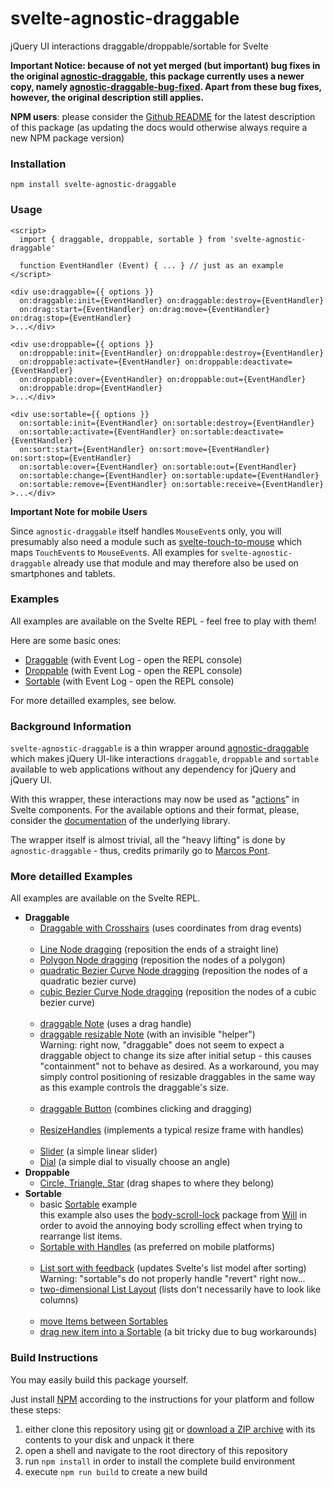 # svelte-agnostic-draggable #

 jQuery UI interactions draggable/droppable/sortable for Svelte

**Important Notice: because of not yet merged (but important) bug fixes in the original [agnostic-draggable](https://github.com/marcospont/agnostic-draggable), this package currently uses a newer copy, namely [agnostic-draggable-bug-fixed](https://github.com/rozek/agnostic-draggable). Apart from these bug fixes, however, the original description still applies.**

**NPM users**: please consider the [Github README](https://github.com/rozek/svelte-agnostic-draggable/blob/main/README.md) for the latest description of this package (as updating the docs would otherwise always require a new NPM package version)

### Installation ###

```
npm install svelte-agnostic-draggable
```

### Usage ###

```
<script>
  import { draggable, droppable, sortable } from 'svelte-agnostic-draggable'
  
  function EventHandler (Event) { ... } // just as an example
</script>

<div use:draggable={{ options }}
  on:draggable:init={EventHandler} on:draggable:destroy={EventHandler}
  on:drag:start={EventHandler} on:drag:move={EventHandler} on:drag:stop={EventHandler}
>...</div>

<div use:droppable={{ options }}
  on:droppable:init={EventHandler} on:droppable:destroy={EventHandler}
  on:droppable:activate={EventHandler} on:droppable:deactivate={EventHandler}
  on:droppable:over={EventHandler} on:droppable:out={EventHandler}
  on:droppable:drop={EventHandler}
>...</div>

<div use:sortable={{ options }}
  on:sortable:init={EventHandler} on:sortable:destroy={EventHandler}
  on:sortable:activate={EventHandler} on:sortable:deactivate={EventHandler}
  on:sort:start={EventHandler} on:sort:move={EventHandler} on:sort:stop={EventHandler}
  on:sortable:over={EventHandler} on:sortable:out={EventHandler}
  on:sortable:change={EventHandler} on:sortable:update={EventHandler}
  on:sortable:remove={EventHandler} on:sortable:receive={EventHandler}
>...</div>
```

**Important Note for mobile Users**

Since `agnostic-draggable` itself handles `MouseEvent`s only, you will presumably also need a module such as [svelte-touch-to-mouse](https://github.com/rozek/svelte-touch-to-mouse) which maps `TouchEvent`s to `MouseEvent`s. All examples for `svelte-agnostic-draggable` already use that module and may therefore also be used on smartphones and tablets.

### Examples ###

All examples are available on the Svelte REPL - feel free to play with them!

Here are some basic ones:

* [Draggable](https://svelte.dev/repl/cc36f2c307d54b0081fd6a16c18d1b5f) (with Event Log - open the REPL console)
* [Droppable](https://svelte.dev/repl/7c06b8b5b7594cb6b0593da8c8a38438) (with Event Log - open the REPL console)
* [Sortable](https://svelte.dev/repl/91db405809614aa6943ce7fbac10664f) (with Event Log - open the REPL console)

For more detailled examples, see below.

### Background Information ###

`svelte-agnostic-draggable` is a thin wrapper around [agnostic-draggable](https://github.com/marcospont/agnostic-draggable) which makes jQuery UI-like interactions `draggable`, `droppable` and `sortable` available to web applications without any dependency for jQuery and jQuery UI.

With this wrapper, these interactions may now be used as "[actions](https://svelte.dev/tutorial/actions)" in Svelte components. For the available options and their format, please, consider the [documentation](https://github.com/marcospont/agnostic-draggable/blob/main/README.md) of the underlying library.

The wrapper itself is almost trivial, all the "heavy lifting" is done by `agnostic-draggable` - thus, credits primarily go to [Marcos Pont](https://github.com/marcospont).

### More detailled Examples ###

All examples are available on the Svelte REPL.

* **Draggable**
  * [Draggable with Crosshairs](https://svelte.dev/repl/ff3b37f973964240b16b35af04b5e551) (uses coordinates from drag events)<br>&nbsp;
  * [Line Node dragging](https://svelte.dev/repl/c7712ceeba1a4262a321c5ccfa9ee11b) (reposition the ends of a straight line)
  * [Polygon Node dragging](https://svelte.dev/repl/61807a11b0a34688859c21b1e74a2edc) (reposition the nodes of a polygon)
  * [quadratic Bezier Curve Node dragging](https://svelte.dev/repl/330f88cd9f1e4652bc30bacba8b7b0f6) (reposition the nodes of a quadratic bezier curve)
  * [cubic Bezier Curve Node dragging](https://svelte.dev/repl/d6f8385e473b45078696e18883024513) (reposition the nodes of a cubic bezier curve)<br>&nbsp;
  * [draggable Note](https://svelte.dev/repl/f60141d0fd714f7eac2888c6e5a4bfd4) (uses a drag handle)
  * [draggable resizable Note](https://svelte.dev/repl/cfd1b8c9faf94ad5b7ca035a21f4dbd1) (with an invisible "helper")<br>Warning: right now, "draggable" does not seem to expect a draggable object to change its size after initial setup - this causes "containment" not to behave as desired. As a workaround, you may simply control positioning of resizable draggables in the same way as this example controls the draggable's size.<br>&nbsp;
  * [draggable Button](https://svelte.dev/repl/4b21916c71de442ab326e22b37d8d6a4) (combines clicking and dragging)<br>&nbsp;
  * [ResizeHandles](https://svelte.dev/repl/eff4aa19f1c2484a917e34d98a4a3870) (implements a typical resize frame with handles)<br>&nbsp;
  * [Slider](https://svelte.dev/repl/f9e65134155045d49ca1813beadd3d8c) (a simple linear slider)
  * [Dial](https://svelte.dev/repl/60f9cd8be0bc4fb488626f08c8600d70) (a simple dial to visually choose an angle)
* **Droppable**
  * [Circle, Triangle, Star](https://svelte.dev/repl/c6659a04c47e47bfbdfec1f10c0fc9f7) (drag shapes to where they belong)
* **Sortable**
  * basic [Sortable](https://svelte.dev/repl/91db405809614aa6943ce7fbac10664f) example<br>this example also uses the [body-scroll-lock](https://github.com/willmcpo/body-scroll-lock) package from [Will](https://github.com/willmcpo) in order to avoid the annoying body scrolling effect when trying to rearrange list items.
  * [Sortable with Handles](https://svelte.dev/repl/827260baeeea47dc8911c2b25a4c6ce9) (as preferred on mobile platforms)<br>&nbsp;
  * [List sort with feedback](https://svelte.dev/repl/24da936731744dfdbe6f11db266bcd68) (updates Svelte's list model after sorting)<br>Warning: "sortable"s do not properly handle "revert" right now...
  * [two-dimensional List Layout](https://svelte.dev/repl/d334429573834201b2135d54f46cd5fa) (lists don't necessarily have to look like columns)<br>&nbsp;
  * [move Items between Sortables](https://svelte.dev/repl/130d2b76ee514f9c8ea94408bae0759a)
  * [drag new item into a Sortable](https://svelte.dev/repl/b977894e19a948bc9a271e13905f5955) (a bit tricky due to bug workarounds)


### Build Instructions ###

You may easily build this package yourself.

Just install [NPM](https://docs.npmjs.com/) according to the instructions for your platform and follow these steps:

1. either clone this repository using [git](https://git-scm.com/) or [download a ZIP archive](https://github.com/rozek/svelte-agnostic-draggable/archive/refs/heads/main.zip) with its contents to your disk and unpack it there 
2. open a shell and navigate to the root directory of this repository
3. run `npm install` in order to install the complete build environment
4. execute `npm run build` to create a new build
